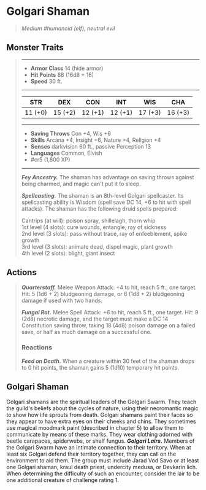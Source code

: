 # Golgari Shaman
>*Medium #humanoid (elf), neutral evil*
## Monster Traits
>___
>- **Armor Class** 14 (hide armor)
>- **Hit Points** 88 (16d8 + 16)
>- **Speed** 30 ft.
>___
>|STR|DEX|CON|INT|WIS|CHA|
>|:---:|:---:|:---:|:---:|:---:|:---:|
>|11 (+0)|15 (+2)|12 (+1)|12 (+1)|17 (+3)|16 (+3)|
>___
>- **Saving Throws** Con +4, Wis +6
>- **Skills** Arcana +4, Insight +6, Nature +4, Religion +4
>- **Senses** darkvision 60 ft., passive Perception 13
>- **Languages** Common, Elvish
>- #cr5 (1,800 XP)
>___
>***Fey Ancestry.*** The shaman has advantage on saving throws against being charmed, and magic can't put it to sleep.  
>
>***Spellcasting.*** The shaman is an 8th-level Golgari spellcaster. Its spellcasting ability is Wisdom (spell save DC 14, +6 to hit with spell attacks). The shaman has the following druid spells prepared:  
>
>Cantrips (at will): poison spray, shillelagh, thorn whip  
>1st level (4 slots): cure wounds, entangle, ray of sickness  
>2nd level (3 slots): pass without trace, ray of enfeeblement, spike growth  
>3rd level (3 slots): animate dead, dispel magic, plant growth  
>4th level (2 slots): blight, giant insect  
>
## Actions
>***Quarterstaff.*** Melee Weapon Attack: +4 to hit, reach 5 ft., one target. Hit: 5 (1d6 + 2) bludgeoning damage, or 6 (1d8 + 2) bludgeoning damage if used with two hands.  
>
>***Fungal Rot.*** Melee Spell Attack: +6 to hit, reach 5 ft., one target. Hit: 9 (2d8) necrotic damage, and the target must make a DC 14 Constitution saving throw, taking 18 (4d8) poison damage on a failed save, or half as much damage on a successful one.  
>
>### Reactions
>***Feed on Death.*** When a creature within 30 feet of the shaman drops to 0 hit points, the shaman gains 5 (1d10) temporary hit points.
## Golgari Shaman
Golgari shamans are the spiritual leaders of the Golgari Swarm. They teach the guild's beliefs about the cycles of nature, using their necromantic magic to show how life sprouts from death.
Golgari shamans paint their faces so they appear to have extra eyes on their cheeks and chins. They sometimes use magical moodmark paint (described in chapter 5) to allow them to communicate by means of these marks. They wear clothing adorned with beetle carapaces, spiderwebs, or shelf fungus.
***Golgari Lairs.*** Members of the Golgari Swarm have an intimate connection to their territory. When at least six Golgari defend their territory together, they can call on the environment to aid them. The group must include Jarad Vod Savo or at least one Golgari shaman, kraul death priest, undercity medusa, or Devkarin lich. When determining the difficulty of such an encounter, consider the lair to be one additional creature of challenge rating 1.